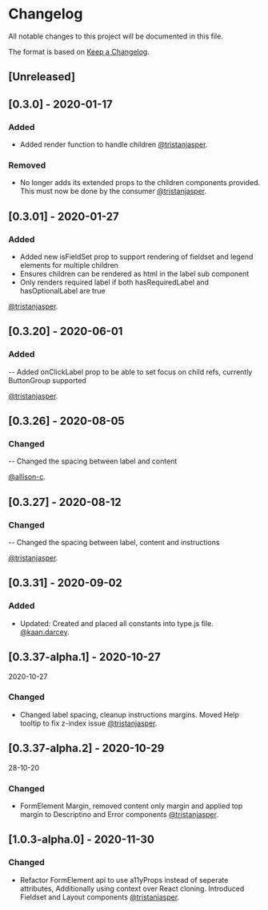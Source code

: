 # Changelog

All notable changes to this project will be documented in this file.

The format is based on [Keep a Changelog](https://keepachangelog.com/en/1.0.0/).

## [Unreleased]

## [0.3.0] - 2020-01-17

### Added

- Added render function to handle children [@tristanjasper](https://github.com/tristanjasper).

### Removed

- No longer adds its extended props to the children components provided. This must now be done by the consumer [@tristanjasper](https://github.com/tristanjasper).

## [0.3.01] - 2020-01-27

### Added

- Added new isFieldSet prop to support rendering of fieldset and legend elements for multiple children
- Ensures children can be rendered as html in the label sub component
- Only renders required label if both hasRequiredLabel and hasOptionalLabel are true

[@tristanjasper](https://github.com/tristanjasper).

## [0.3.20] - 2020-06-01

### Added

-- Added onClickLabel prop to be able to set focus on child refs, currently ButtonGroup supported

[@tristanjasper](https://github.com/tristanjasper).

## [0.3.26] - 2020-08-05

### Changed

-- Changed the spacing between label and content

[@allison-c](https://github.com/allison-c).

## [0.3.27] - 2020-08-12

### Changed

-- Changed the spacing between label, content and instructions

[@tristanjasper](https://github.com/tristanjasper).

## [0.3.31] - 2020-09-02

### Added

- Updated: Created and placed all constants into type.js file. [@kaan.darcey](https://github.com/KDarcey).

## [0.3.37-alpha.1] - 2020-10-27

2020-10-27

### Changed

- Changed label spacing, cleanup instructions margins. Moved Help tooltip to fix z-index issue [@tristanjasper](https://github.com/tristanjasper).

## [0.3.37-alpha.2] - 2020-10-29

28-10-20

### Changed

- FormElement Margin, removed content only margin and applied top margin to Descriptino and Error components [@tristanjasper](https://github.com/tristanjasper).

## [1.0.3-alpha.0] - 2020-11-30

### Changed

- Refactor FormElement api to use a11yProps instead of seperate attributes, Additionally using context over React cloning. Introduced Fieldset and Layout components [@tristanjasper](https://github.com/tristanjasper).
